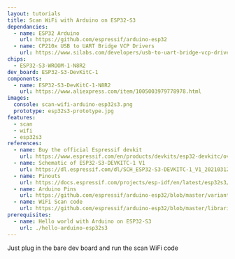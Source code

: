 ```yaml
---
layout: tutorials
title: Scan WiFi with Arduino on ESP32-S3
dependancies:
  - name: ESP32 Arduino
    url: https://github.com/espressif/arduino-esp32
  - name: CP210x USB to UART Bridge VCP Drivers
    url: https://www.silabs.com/developers/usb-to-uart-bridge-vcp-drivers?tab=downloads
chips:
  - ESP32-S3-WROOM-1-N8R2
dev_board: ESP32-S3-DevKitC-1
components:
  - name: ESP32-S3-DevKitC-1-N8R2
    url: https://www.aliexpress.com/item/1005003979778978.html
images:
  console: scan-wifi-arduino-esp32s3.png
  prototype: esp32s3-prototype.jpg
features:
  - scan
  - wifi
  - esp32s3
references:
  - name: Buy the official Espressif devkit
    url: https://www.espressif.com/en/products/devkits/esp32-devkitc/overview
  - name: Schematic of ESP32-S3-DEVKITC-1 V1
    url: https://dl.espressif.com/dl/SCH_ESP32-S3-DEVKITC-1_V1_20210312C.pdf
  - name: Pinouts
    url: https://docs.espressif.com/projects/esp-idf/en/latest/esp32s3/hw-reference/esp32s3/user-guide-devkitc-1.html#pin-layout
  - name: Arduino Pins
    url: https://github.com/espressif/arduino-esp32/blob/master/variants/esp32s3/pins_arduino.h
  - name: WiFi Scan code
    url: https://github.com/espressif/arduino-esp32/blob/master/libraries/WiFi/examples/WiFiScan/WiFiScan.ino
prerequisites:
  - name: Hello world with Arduino on ESP32-S3
    url: ./hello-arduino-esp32s3
---
```


Just plug in the bare dev board and run the scan WiFi code
